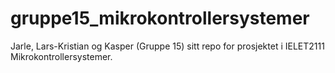 # gruppe15_mikrokontrollersystemer
Jarle, Lars-Kristian og Kasper (Gruppe 15) sitt repo for prosjektet i IELET2111 Mikrokontrollersystemer.


